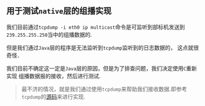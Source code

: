 ## 用于测试`native`层的组播实现

我们目前通过`tcpdump -i eth0 ip multicast`命令是可监听到部标机发送到
`239.255.255.250`当中的组播数据的.

但是我们通过`Java`层的程序是无法监听到`tcpdump`监听到的日志数据的，
这点就很奇怪．

我们目前不确定这一定是`Java`层的原因，但是为了排查问题，我们决定使用`C`重新实现
组播数据报的接收，然后进行测试.

> 最不济的情况，就是我们通过使用`tcpdump`来帮助我们接收数据.即参考`tcpdump`的[源码](https://www.androidtcpdump.com/)来进行实现.





